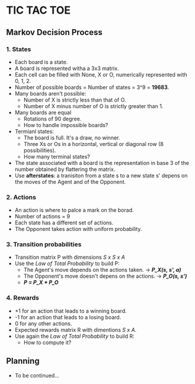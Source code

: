# TIC TAC TOE
## Markov Decision Process
### 1. States
- Each board is a state.
- A board is represented witha a 3x3 matrix.
- Each cell can be filled with None, X or O, numerically represented with 0, 1, 2.
- Number of possible boards = Number of states = 3^9 = **19683**.
- Many boards aren't possible:
    - Number of X is strictly less than that of O.
    - Number of X minus number of O is strictly greater than 1.
- Many boards are equal
    - Rotations of 90 degree.
    - How to handle impossible boards?
- Termianl states: 
    - The board is full. It's a draw, no winner.
    - Three Xs or Os in a horizontal, vertical or diagonal row (8 possibilities).
    - How many terminal states?
- The state associated with a board is the representation in base 3 of the number obtained by flattering the matrix.
- Use **afterstates**: a tranisiton from a state s to a new state s' depens on the moves of the Agent and of the Opponent.

### 2. Actions
- An action is where to palce a mark on the borad.
- Number of actions = 9
- Each state has a different set of actions.
- The Opponent takes action with uniform probability.

### 3. Transition probabilities
- Transition matrix P with dimensions *S x S x A*
- Use the *Law of Total Probability* to build P:
    - The Agent's move depends on the actions taken. -> ***P_X(s, s', a)***
    - The Opponent's move doesn't depens on the actions. -> ***P_O(s, s')***
    - ***P = P_X * P_O***

### 4. Rewards
- +1 for an action that leads to a winning board.
- -1 for an action that leads to a losing board.
- 0 for any other actions.
- Expected rewards matrix R with dimentions *S x A*.
- Use again the *Law of Total Probability* to build R:
    - How to compute it?

## Planning
- To be continued...